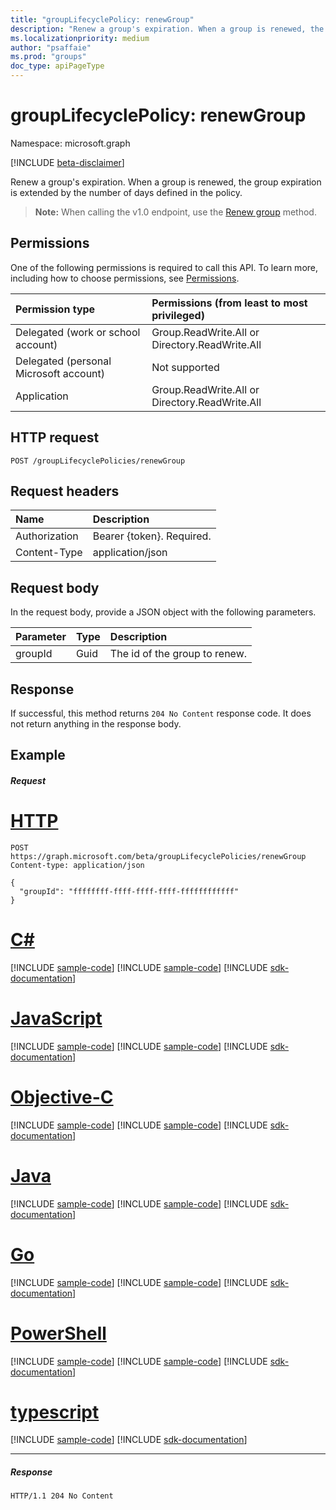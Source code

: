 ```yaml
---
title: "groupLifecyclePolicy: renewGroup"
description: "Renew a group's expiration. When a group is renewed, the group expiration is extended by the number of days defined in the policy."
ms.localizationpriority: medium
author: "psaffaie"
ms.prod: "groups"
doc_type: apiPageType
---
```


# groupLifecyclePolicy: renewGroup

Namespace: microsoft.graph

[!INCLUDE [beta-disclaimer](../../includes/beta-disclaimer.md)]

Renew a group's expiration. When a group is renewed, the group expiration is extended by the number of days defined in the policy.

> **Note:** When calling the v1.0 endpoint, use the [Renew group](/graph/api/group-renew?view=graph-rest-1.0&preserve-view=true) method.

## Permissions

One of the following permissions is required to call this API. To learn more, including how to choose permissions, see [Permissions](/graph/permissions-reference).

| Permission type                        | Permissions (from least to most privileged)    |
| :------------------------------------- | :--------------------------------------------- |
| Delegated (work or school account)     | Group.ReadWrite.All or Directory.ReadWrite.All |
| Delegated (personal Microsoft account) | Not supported                                  |
| Application                            | Group.ReadWrite.All or Directory.ReadWrite.All |

## HTTP request

<!-- { "blockType": "ignored" } -->

```http
POST /groupLifecyclePolicies/renewGroup

```

## Request headers

| Name          | Description               |
| :------------ | :------------------------ |
| Authorization | Bearer {token}. Required. |
| Content-Type  | application/json          |

## Request body

In the request body, provide a JSON object with the following parameters.

| Parameter | Type | Description                   |
| :-------- | :--- | :---------------------------- |
| groupId   | Guid | The id of the group to renew. |

## Response

If successful, this method returns `204 No Content` response code. It does not return anything in the response body.

## Example

##### Request

# [HTTP](#tab/http)

<!-- {
  "blockType": "request",
  "name": "grouplifecyclepolicy_renewgroup"
}-->

```http
POST https://graph.microsoft.com/beta/groupLifecyclePolicies/renewGroup
Content-type: application/json

{
  "groupId": "ffffffff-ffff-ffff-ffff-ffffffffffff"
}
```

# [C#](#tab/csharp)
[!INCLUDE [sample-code](../includes/snippets/csharp/grouplifecyclepolicy-renewgroup-csharp-snippets.md)]
[!INCLUDE [sample-code](../includes/snippets/csharp/grouplifecyclepolicy-renewgroup-csharp-snippets.md)]
[!INCLUDE [sdk-documentation](../includes/snippets/snippets-sdk-documentation-link.md)]

# [JavaScript](#tab/javascript)
[!INCLUDE [sample-code](../includes/snippets/javascript/grouplifecyclepolicy-renewgroup-javascript-snippets.md)]
[!INCLUDE [sample-code](../includes/snippets/javascript/grouplifecyclepolicy-renewgroup-javascript-snippets.md)]
[!INCLUDE [sdk-documentation](../includes/snippets/snippets-sdk-documentation-link.md)]

# [Objective-C](#tab/objc)
[!INCLUDE [sample-code](../includes/snippets/objc/grouplifecyclepolicy-renewgroup-objc-snippets.md)]
[!INCLUDE [sample-code](../includes/snippets/objc/grouplifecyclepolicy-renewgroup-objc-snippets.md)]
[!INCLUDE [sdk-documentation](../includes/snippets/snippets-sdk-documentation-link.md)]

# [Java](#tab/java)
[!INCLUDE [sample-code](../includes/snippets/java/grouplifecyclepolicy-renewgroup-java-snippets.md)]
[!INCLUDE [sample-code](../includes/snippets/java/grouplifecyclepolicy-renewgroup-java-snippets.md)]
[!INCLUDE [sdk-documentation](../includes/snippets/snippets-sdk-documentation-link.md)]

# [Go](#tab/go)
[!INCLUDE [sample-code](../includes/snippets/go/grouplifecyclepolicy-renewgroup-go-snippets.md)]
[!INCLUDE [sample-code](../includes/snippets/go/grouplifecyclepolicy-renewgroup-go-snippets.md)]
[!INCLUDE [sdk-documentation](../includes/snippets/snippets-sdk-documentation-link.md)]

# [PowerShell](#tab/powershell)
[!INCLUDE [sample-code](../includes/snippets/powershell/grouplifecyclepolicy-renewgroup-powershell-snippets.md)]
[!INCLUDE [sample-code](../includes/snippets/powershell/grouplifecyclepolicy-renewgroup-powershell-snippets.md)]
[!INCLUDE [sdk-documentation](../includes/snippets/snippets-sdk-documentation-link.md)]

# [typescript](#tab/typescript)
[!INCLUDE [sample-code](../includes/snippets/typescript/grouplifecyclepolicy-renewgroup-typescript-snippets.md)]
[!INCLUDE [sdk-documentation](../includes/snippets/snippets-sdk-documentation-link.md)]

---

##### Response

<!-- {
  "blockType": "response"
} -->

```http
HTTP/1.1 204 No Content
```

<!-- uuid: 8fcb5dbc-d5aa-4681-8e31-b001d5168d79
2015-10-25 14:57:30 UTC -->
<!--
{
  "type": "#page.annotation",
  "description": "groupLifecyclePolicy: renewgroup",
  "keywords": "",
  "section": "documentation",
  "tocPath": "",
  "suppressions": [
  ]
}
-->
